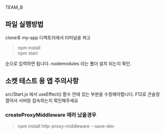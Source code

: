 TEAM_B


## 파일 실행방법 
clone후 my-app 디렉토리에서 터미널을 켜고 


> npm install  
> npm start  


순으로 입력하면 됩니다. nodemodules 라는 폴더 설치 되는지 확인.  


## 소켓 테스트 용 앱 주의사항

src/Start.js 에서 useEffect() 함수 안에 있는 부분을 수정해야합니다.
F12로 콘솔창 열어서 서버랑 접속하는지 확인해주세요

### createProxyMiddleware 에러 났을경우
> npm install http-proxy-middleware --save-dev

